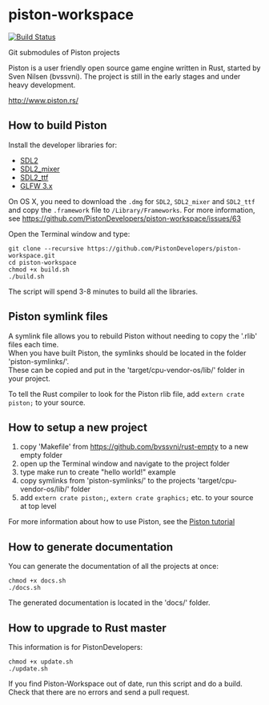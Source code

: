 piston-workspace
================

[![Build Status](https://travis-ci.org/PistonDevelopers/piston-workspace.svg)](https://travis-ci.org/PistonDevelopers/piston-workspace)

Git submodules of Piston projects

Piston is a user friendly open source game engine written in Rust,
started by Sven Nilsen (bvssvni).
The project is still in the early stages and under heavy development.

http://www.piston.rs/

## How to build Piston

Install the developer libraries for:

* [SDL2](http://www.libsdl.org/download-2.0.php)
* [SDL2_mixer](http://www.libsdl.org/projects/SDL_mixer/)
* [SDL2_ttf](http://www.libsdl.org/projects/SDL_ttf/)
* [GLFW 3.x](http://www.glfw.org/)

On OS X, you need to download the `.dmg` for `SDL2`, `SDL2_mixer` and `SDL2_ttf`
and copy the `.framework` file to `/Library/Frameworks`.
For more information, see https://github.com/PistonDevelopers/piston-workspace/issues/63

Open the Terminal window and type:

```
git clone --recursive https://github.com/PistonDevelopers/piston-workspace.git
cd piston-workspace
chmod +x build.sh
./build.sh
```

The script will spend 3-8 minutes to build all the libraries.

## Piston symlink files

A symlink file allows you to rebuild Piston without needing to copy the '.rlib' files each time.  
When you have built Piston, the symlinks should be located in the folder 'piston-symlinks/'.  
These can be copied and put in the 'target/cpu-vendor-os/lib/' folder in your project.  

To tell the Rust compiler to look for the Piston rlib file, add `extern crate piston;` to your source.  

## How to setup a new project

1. copy 'Makefile' from https://github.com/bvssvni/rust-empty to a new empty folder
2. open up the Terminal window and navigate to the project folder
3. type make run to create "hello world!" example
4. copy symlinks from 'piston-symlinks/' to the projects 'target/cpu-vendor-os/lib/' folder
5. add `extern crate piston;`, `extern crate graphics;` etc. to your source at top level

For more information about how to use Piston, see the [Piston tutorial](https://github.com/PistonDevelopers/piston/blob/master/learning%20materials/tutorial.md)

## How to generate documentation

You can generate the documentation of all the projects at once:

```
chmod +x docs.sh
./docs.sh
```

The generated documentation is located in the 'docs/' folder.

## How to upgrade to Rust master

This information is for PistonDevelopers:

```
chmod +x update.sh
./update.sh
```

If you find Piston-Workspace out of date, run this script and do a build.  
Check that there are no errors and send a pull request.  
